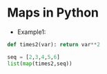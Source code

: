 # Maps in Python

- Example1:
```python
def times2(var): return var**2

seq = [2,3,4,5,6]
list(map(times2,seq))
```

